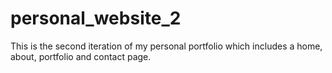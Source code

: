 # personal_website_2

This is the second iteration of my personal portfolio which includes a home, about, portfolio and contact page.
